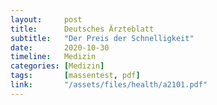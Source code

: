 ```yaml
---
layout:     post
title:      Deutsches Ärzteblatt
subtitle:   "Der Preis der Schnelligkeit"
date:       2020-10-30
timeline:   Medizin
categories: [Medizin]
tags:       [massentest, pdf]
link:       "/assets/files/health/a2101.pdf"
---
```

<object data="{{ page.link }}" style='height:calc(100vh - 400px); width: 100%' type='application/pdf'></object>
